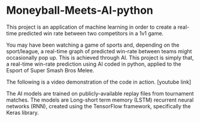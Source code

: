 # Moneyball-Meets-AI-python

This project is an application of machine learning in order to create a
real-time predicted win rate between two competitors in a 1v1 game.

You may have been watching a game of sports and, depending on the sport/league, a 
real-time graph of predicted win-rate between teams might occasionally pop up. This 
is achieved through AI. This project is simply that, a real-time win-rate prediction 
using AI coded in python, applied to the Esport of Super Smash Bros Melee. 

The following is a video demonstration of the code in action. 
[youtube link]

The AI models are trained on publicly-available replay files from tournament matches.
The models are Long-short term memory (LSTM) recurrent neural networks (RNN), created
using the TensorFlow framework, specifically the Keras library. 
